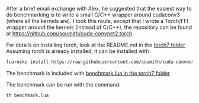 After a brief email exchange with Alex, he suggested that the easiest way to do benchmarking is to write a small C/C++ wrapper around cudaconv3 (where all the kernels are).
I took this route, except that I wrote a Torch/FFI wrapper around the kernels (instead of C/C++), the repository can be found at 
https://github.com/soumith/cuda-convnet2.torch

For details on installing torch, look at the README.md in the [torch7 folder](https://github.com/soumith/convnet-benchmarks/tree/master/torch7)
Assuming torch is already installed, it can be installed with
```bash
luarocks install https://raw.githubusercontent.com/soumith/cuda-convnet2.torch/master/ccn2-scm-1.rockspec
```

The benchmark is included with [benchmark.lua in the torch7 folder](https://github.com/soumith/convnet-benchmarks/tree/master/torch7)

The benchmark can be run with the command:
```bash
th benchmark.lua
```


